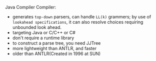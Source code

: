 Java Compiler Compiler:
- generates `top-down` parsers, can handle `LL(k)` grammers; by use of `lookahead specifications`, it can also resolve choices requiring unbounded look ahead.
- targeting Java or C/C++ or C#
- don't require a runtime library
- to construct a parse tree, you need JJTree
- more lightweight than ANTLR, and faster
- older than ANTLR(Created in 1996 at SUN)
